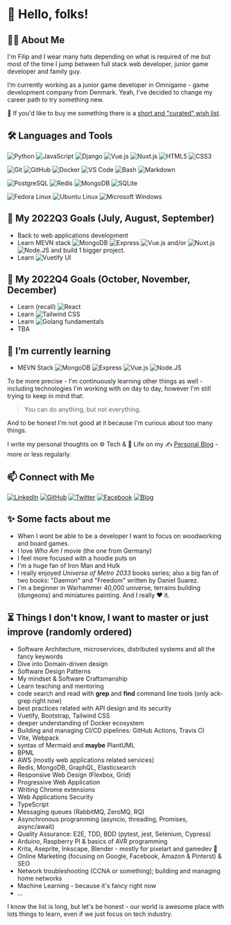 # :wave: Hello, folks!

## :man_technologist: About Me

I'm Filip and I wear many hats depending on what is required of me but most of the time I jump between full stack web developer, junior game developer and family guy.

I’m currently working as a junior game developer in Omnigame - game development company from Denmark. Yeah, I've decided to change my career path to try something new.

:gift: If you'd like to buy me something there is a [short and "curated" wish list](https://blog.filipgorczynski.me/pages/wish-list.html).

<!-- ## :heartpulse:  My values (TBD)

* Beginner's mindset and curiosity
* Sharing anything I learned -->

## :hammer_and_wrench: Languages and Tools

![Python](https://img.shields.io/badge/-Python-3776AB?&logo=Python&logoColor=fff) ![JavaScript](https://img.shields.io/badge/-JavaScript-F7DF1E?&logo=JavaScript&logoColor=fff) ![Django](https://img.shields.io/badge/-Django-092E20?logo=django&logoColor=fff) ![Vue.js](https://img.shields.io/badge/-Vue.js-4FC08D?logo=vue.js&logoColor=fff) ![Nuxt.js](https://img.shields.io/badge/-Nuxt.js-00DC82?logo=nuxt.js&logoColor=fff) ![HTML5](https://img.shields.io/badge/-HTML5-E34F26?logo=html5&logoColor=fff) ![CSS3](https://img.shields.io/badge/-CSS3-1572B6?logo=css3&logoColor=fff)

![Git](https://img.shields.io/badge/-Git-F05032?logo=git&logoColor=fff) ![GitHub](https://img.shields.io/badge/-GitHub-181717?logo=github&logoColor=fff) ![Docker](https://img.shields.io/badge/-Docker-2496ED?logo=docker&logoColor=fff) ![VS Code](https://img.shields.io/badge/-VSCode-007ACC?logo=visual-studio-code&logoColor=fff) ![Bash](https://img.shields.io/badge/-Bash-4EAA25?logo=gnu-bash&logoColor=fff) ![Markdown](https://img.shields.io/badge/-Markdown-000000?logo=Markdown&logoColor=fff)

![PostgreSQL](https://img.shields.io/badge/-PostgreSQL-336791?&logo=PostgreSQL&logoColor=fff) ![Redis](https://img.shields.io/badge/-Redis-DC382D?&logo=Redis&logoColor=fff) ![MongoDB](https://img.shields.io/badge/-MongoDB-47A248?&logo=MongoDB&logoColor=fff) ![SQLite](https://img.shields.io/badge/-SQLite-003B57?&logo=SQLite&logoColor=fff)

![Fedora Linux](https://img.shields.io/badge/-Fedora-294172?logo=Fedora&logoColor=fff) ![Ubuntu Linux](https://img.shields.io/badge/-Ubuntu-E95420?logo=Ubuntu&logoColor=fff) ![Microsoft Windows](https://img.shields.io/badge/-Windows-0078D6?logo=Windows&logoColor=fff)

## :dart: My 2022Q3 Goals (July, August, September)

* Back to web applications development
* Learn MEVN stack ![MongoDB](https://img.shields.io/badge/-MongoB-47A248?logo=MongoDB&logoColor=fff) ![Express](https://img.shields.io/badge/-Express-000000?logo=Express&logoColor=fff) ![Vue.js](https://img.shields.io/badge/-Vue.js-4FC08D?logo=vue.js&logoColor=fff) and/or ![Nuxt.js](https://img.shields.io/badge/-Nuxt.js-00DC82?logo=nuxt.js&logoColor=fff) ![Node.JS](https://img.shields.io/badge/-Node.JS-339933?logo=Node.JS&logoColor=fff) and build 1 bigger project.
* Learn ![Vuetify](https://img.shields.io/badge/-Vuetify-1867C0?logo=Vuetify&logoColor=fff) UI

## :dart: My 2022Q4 Goals (October, November, December)

* Learn (recall) ![React](https://img.shields.io/badge/-React-61DAFB?logo=React&logoColor=fff)
* Learn ![Tailwind CSS](https://img.shields.io/badge/-Tailwind%20CSS-06B6D4?logo=TailwindCSS&logoColor=fff)
* Learn ![Golang](https://img.shields.io/badge/-Go-00ADD8?logo=Go&logoColor=fff) fundamentals
* TBA
<!-- * Learn ![Scala](https://img.shields.io/badge/-Scala-DC322F?logo=Scala&logoColor=fff) fundamentals -->

## :seedling: I’m currently learning

* MEVN Stack ![MongoDB](https://img.shields.io/badge/-MongoDB-47A248?logo=MongoDB&logoColor=fff) ![Express](https://img.shields.io/badge/-Express-000000?logo=Express&logoColor=fff) ![Vue.js](https://img.shields.io/badge/-Vue.js-4FC08D?logo=vue.js&logoColor=fff) ![Node.JS](https://img.shields.io/badge/-Node.JS-339933?logo=Node.JS&logoColor=fff)
<!--* Krita ![Krita](https://img.shields.io/badge/-Krita-3BABFF?&logo=Krita&logoColor=fff) and Inkscape ![Inkscape](https://img.shields.io/badge/-Inkscape-000?logo=Inkscape&logoColor=fff)-->
<!--* Godot Engine ![Godot Engine](https://img.shields.io/badge/-Godot%20Engine-478CBF?&logo=Godot+Engine&logoColor=fff)
* Blender ![Blender](https://img.shields.io/badge/-Blender-F5792A?logo=Blender&logoColor=fff)-->
<!-- * Unity ![Unity](https://img.shields.io/badge/-Unity-000?logo=Unity&logoColor=fff) -->

To be more precise - I'm continuously learning other things as well - including technologies I'm working with on day to day, however I'm still trying to keep in mind that:

> You can do anything, but not everything.

And to be honest I'm not good at it because I'm curious about too many things.

I write my personal thoughts on :gear: Tech & :seedling: Life on my :writing_hand: [Personal Blog](https://blog.filipgorczynski.me/) - more or less regularly.

## 📫 Connect with Me

[![LinkedIn](https://img.shields.io/badge/-LinkedIn-0077B5?&logo=LinkedIn&logoColor=fff)](https://www.linkedin.com/in/filip-g%C3%B3rczy%C5%84ski-52b08270/)
[![GitHub](https://img.shields.io/badge/-GitHub-181717?&logo=GitHub&logoColor=fff)](https://github.com/filipgorczynski)
[![Twitter](https://img.shields.io/badge/-Twitter-1DA1F2?&logo=Twitter&logoColor=fff)](https://twitter.com/filipgorczynski)
[![Facebook](https://img.shields.io/badge/-Facebook-1877F2?&logo=Facebook&logoColor=fff)](https://www.facebook.com/filipgorczynski/)
[![Blog](https://img.shields.io/badge/-Blog-FFA500?&logo=RSS&logoColor=fff)](https://blog.filipgorczynski.me/)

<!-- ## 🚧 Current Pet Projects (TBD)

* DJobeet
* Rathma
*  -->

## :sparkles: Some facts about me

* When I wont be able to be a developer I want to focus on woodworking and board games.
* I love *Who Am I* movie (the one from Germany)
* I feel more focused with a hoodie puts on
* I'm a huge fan of Iron Man and Hulk
* I really enjoyed *Universe of Metro 2033* books series; also a big fan of two books: "Daemon" and "Freedom" written by Daniel Suarez.
* I'm a beginner in Warhammer 40,000 universe, terrains building (dungeons) and miniatures painting. And I really :heart: it.

## :hourglass_flowing_sand: Things I don't know, I want to master or just improve (randomly ordered)

* Software Architecture, microservices, distributed systems and all the fancy keywords
* Dive into Domain-driven design
* Software Design Patterns
* My mindset & Software Craftsmanship
* Learn teaching and mentoring
* code search and read with **grep** and **find** command line tools (only ack-grep right now)
* best practices related with API design and its security
* Vuetify, Bootstrap, Tailwind CSS
* deeper understanding of Docker ecosystem
* Building and managing CI/CD pipelines: GitHub Actions, Travis CI
* Vite, Webpack
* syntax of Mermaid and **maybe** PlantUML
* BPML
* AWS (mostly web applications related services)
* Redis, MongoDB, GraphQL, Elasticsearch
* Responsive Web Design (Flexbox, Grid)
* Progressive Web Application
* Writing Chrome extensions
* Web Applications Security
* TypeScript
* Messaging queues (RabbitMQ, ZeroMQ, RQ)
* Asynchronous programming (asyncio, threading, Promises, async/await)
* Quality Assurance: E2E, TDD, BDD (pytest, jest, Selenium, Cypress)
* Arduino, Raspberry PI & basics of AVR programming
* Krita, Aseprite, Inkscape, Blender - mostly for pixelart and gamedev :stars:
* Online Marketing (focusing on Google, Facebook, Amazon & Pinterst) & SEO
* Network troubleshooting (CCNA or something); building and managing home networks
* Machine Learning - because it's fancy right now
* ...

I know the list is long, but let's be honest - our world is awesome place with lots things to learn, even if we just focus on tech industry.

<!-- BLOG-POST-LIST:START --><!-- BLOG-POST-LIST:END -->
